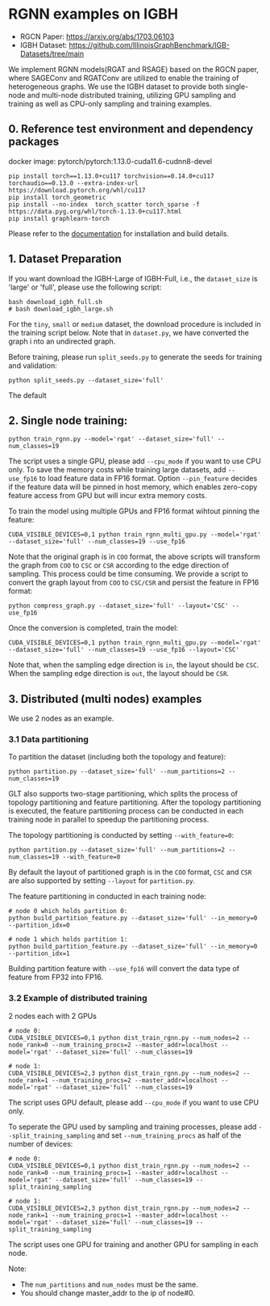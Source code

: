 # RGNN examples on IGBH

- RGCN Paper: https://arxiv.org/abs/1703.06103
- IGBH Dataset: https://github.com/IllinoisGraphBenchmark/IGB-Datasets/tree/main

We implement RGNN models(RGAT and RSAGE) based on the RGCN paper, where SAGEConv and RGATConv are utilized to enable the training of heterogeneous graphs.
We use the IGBH dataset to provide both single-node and multi-node distributed training, utilizing GPU sampling and training as well as CPU-only sampling and training examples.


## 0. Reference test environment and dependency packages
docker image: pytorch/pytorch:1.13.0-cuda11.6-cudnn8-devel
```
pip install torch==1.13.0+cu117 torchvision==0.14.0+cu117 torchaudio==0.13.0 --extra-index-url https://download.pytorch.org/whl/cu117
pip install torch_geometric
pip install --no-index  torch_scatter torch_sparse -f https://data.pyg.org/whl/torch-1.13.0+cu117.html
pip install graphlearn-torch
```
Please refer to the [documentation](../../README.md#installation) for installation and build details.

## 1. Dataset Preparation
If you want download the IGBH-Large of IGBH-Full, i.e., the  `dataset_size` is 'large' or 'full',
please use the following script:
```
bash download_igbh_full.sh
# bash download_igbh_large.sh
```
For the `tiny`, `small` or `medium` dataset, the download procedure is included
in the training script below. Note that in `dataset.py`, we have converted the graph i
nto an undirected graph.

Before training, please run `split_seeds.py` to generate the seeds for training and validation:
```
python split_seeds.py --dataset_size='full'
```

The default 

## 2. Single node training:
```
python train_rgnn.py --model='rgat' --dataset_size='full' --num_classes=19
```
The script uses a single GPU, please add `--cpu_mode` if you want to use CPU only. 
To save the memory costs while training large datasets, add `--use_fp16` to load
feature data in FP16 format. Option `--pin_feature` decides if the feature data will be
pinned in host memory, which enables zero-copy feature access from GPU but will 
incur extra memory costs.

To train the model using multiple GPUs and FP16 format wihtout pinning the feature:
```
CUDA_VISIBLE_DEVICES=0,1 python train_rgnn_multi_gpu.py --model='rgat' --dataset_size='full' --num_classes=19 --use_fp16
```

Note that the original graph is in `COO` format, the above scripts will transform
the graph from `COO` to `CSC` or `CSR` according to the edge direction of sampling. 
This process could be time consuming. We provide a script to convert the graph layout
from `COO` to `CSC/CSR` and persist the feature in FP16 format:

```
python compress_graph.py --dataset_size='full' --layout='CSC' --use_fp16
```

Once the conversion is completed, train the model:

```
CUDA_VISIBLE_DEVICES=0,1 python train_rgnn_multi_gpu.py --model='rgat' --dataset_size='full' --num_classes=19 --use_fp16 --layout='CSC'
```

Note that, when the sampling edge direction is `in`, the layout should be `CSC`. 
When the sampling edge direction is `out`, the layout should be `CSR`.


## 3. Distributed (multi nodes) examples

We use 2 nodes as an example.

### 3.1 Data partitioning

To partition the dataset (including both the topology and feature):
```
python partition.py --dataset_size='full' --num_partitions=2 --num_classes=19
```

GLT also supports two-stage partitioning, which splits the process of topology 
partitioning and feature partitioning. After the topology partitioning is executed,
the feature partitioning process can be conducted in each training node in parallel 
to speedup the partitioning process.

The topology partitioning is conducted by setting  `--with_feature=0`:
```
python partition.py --dataset_size='full' --num_partitions=2 --num_classes=19 --with_feature=0
```

By default the layout of partitioned graph is in the `COO` format, `CSC` and `CSR` are also
supported by setting `--layout` for `partition.py`.


The feature partitioning in conducted in each training node:
```
# node 0 which holds partition 0:
python build_partition_feature.py --dataset_size='full' --in_memory=0 --partition_idx=0

# node 1 which holds partition 1:
python build_partition_feature.py --dataset_size='full' --in_memory=0 --partition_idx=1
```
Building partition feature with `--use_fp16` will convert the data type of feature
from FP32 into FP16.

### 3.2 Example of distributed training
2 nodes each with 2 GPUs
```
# node 0:
CUDA_VISIBLE_DEVICES=0,1 python dist_train_rgnn.py --num_nodes=2 --node_rank=0 --num_training_procs=2 --master_addr=localhost --model='rgat' --dataset_size='full' --num_classes=19

# node 1:
CUDA_VISIBLE_DEVICES=2,3 python dist_train_rgnn.py --num_nodes=2 --node_rank=1 --num_training_procs=2 --master_addr=localhost --model='rgat' --dataset_size='full' --num_classes=19
```
The script uses GPU default, please add `--cpu_mode` if you want to use CPU only.

To seperate the GPU used by sampling and training processes, please add `--split_training_sampling` and set `--num_training_procs` as half of the number of devices:

```
# node 0:
CUDA_VISIBLE_DEVICES=0,1 python dist_train_rgnn.py --num_nodes=2 --node_rank=0 --num_training_procs=1 --master_addr=localhost --model='rgat' --dataset_size='full' --num_classes=19 --split_training_sampling

# node 1:
CUDA_VISIBLE_DEVICES=2,3 python dist_train_rgnn.py --num_nodes=2 --node_rank=1 --num_training_procs=1 --master_addr=localhost --model='rgat' --dataset_size='full' --num_classes=19 --split_training_sampling
```
The script uses one GPU for training and another GPU for sampling in each node. 

Note:
- The `num_partitions` and `num_nodes` must be the same.
- You should change master_addr to the ip of node#0.
